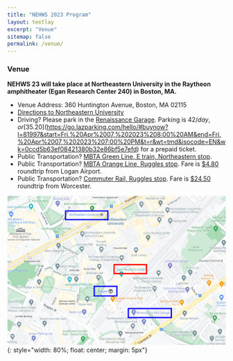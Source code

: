 ```yaml
---
title: "NEHWS 2023 Program"
layout: textlay
excerpt: "Venue"
sitemap: false
permalink: /venue/
---
```


### **Venue** ###

**NEHWS 23 will take place at Northeastern University in the Raytheon amphitheater (Egan Research Center 240) in Boston, MA.**

* Venue Address: 360 Huntington Avenue, Boston, MA 02115
* [Directions to Northeastern University](https://campusmap.northeastern.edu/directions.html)
* Driving? Please park in the [Renaissance Garage](https://www.masparc.com/renaissance-park-garage/). Parking is $42/day, or [$35.20](https://go.lazparking.com/hello/#buynow?l=81997&start=Fri,%20Apr%2007,%202023%208:00%20AM&end=Fri,%20Apr%2007,%202023%207:00%20PM&t=r&wt=tmd&isocode=EN&wk=0ccd5b63ef08421380b32e86bf5e7efd) for a prepaid ticket.
* Public Transportation? [MBTA Green Line, E train, Northeastern stop](https://www.mbta.com/schedules/Green). 
* Public Transportation? [MBTA Orange Line, Ruggles stop](https://www.mbta.com/schedules/Orange). Fare is [$4.80](https://www.mbta.com/trip-planner?_utf8=%E2%9C%93&plan%5Bfrom%5D=Logan+Airport+Terminal+C%2C+East+Boston%2C+MA+02128%2C+United+States&plan%5Bfrom_latitude%5D=42.359740000000045&plan%5Bfrom_longitude%5D=-71.02723999999995&plan%5Bto%5D=Ruggles&plan%5Bto_latitude%5D=42.336377&plan%5Bto_longitude%5D=-71.088961#plan_result_focus) roundtrip from Logan Airport.
* Public Transportation? [Commuter Rail, Ruggles stop](https://www.mbta.com/schedules/commuter-rail). Fare is [$24.50](https://www.mbta.com/fares/commuter-rail-fares/zones) roundtrip from Worcester.

![](../images/directions.png){: style="width: 80%; float: center; margin: 5px"}
